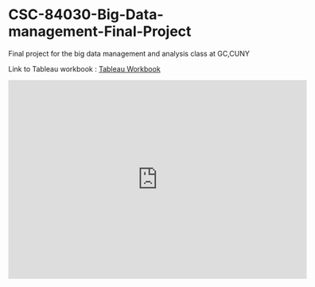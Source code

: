# CSC-84030-Big-Data-management-Final-Project
Final project for the big data management and analysis class at GC,CUNY


Link to Tableau workbook :  [Tableau Workbook](https://public.tableau.com/views/311workbook/CompDash?:embed=y&:display_count=yes)

<center><iframe src="https://public.tableau.com/views/311workbook/CompDash?:embed=y&:display_count=yes&:toolbar=no" height="400" width="600" frameborder="0"></iframe></center>
